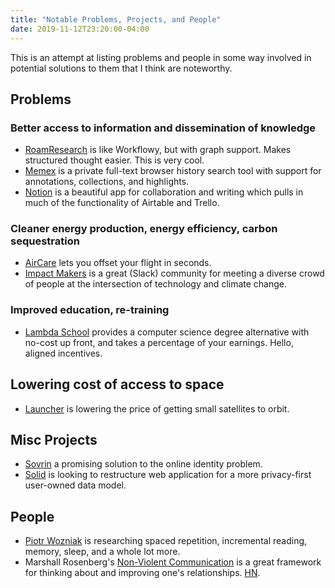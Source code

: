 ```yaml
---
title: "Notable Problems, Projects, and People"
date: 2019-11-12T23:20:00-04:00
---
```


This is an attempt at listing problems and people in some way involved in potential solutions to them that I think are noteworthy. 

## Problems
### Better access to information and dissemination of knowledge
- [RoamResearch](https://roamresearch.com/) is like Workflowy, but with graph support. Makes structured thought easier. This is very cool.
- [Memex](https://worldbrain.io/) is a private full-text browser history search tool with support for annotations, collections, and highlights.
- [Notion](https://www.notion.so/) is a beautiful app for collaboration and writing which pulls in much of the functionality of Airtable and Trello.

### Cleaner energy production, energy efficiency, carbon sequestration 
- [AirCare](https://get.air.care/) lets you offset your flight in seconds.
- [Impact Makers](https://techimpactmakers.com/) is a great (Slack) community for meeting a diverse crowd of people at the intersection of technology and climate change.

### Improved education, re-training
- [Lambda School](https://lambdaschool.com/) provides a computer science degree alternative with no-cost up front, and takes a percentage of your earnings. Hello, aligned incentives.

## Lowering cost of access to space
- [Launcher](https://launcherspace.com/) is lowering the price of getting small satellites to orbit.

## Misc Projects
- [Sovrin](https://roamresearch.com/) a promising solution to the online identity problem. 
- [Solid](https://solid.mit.edu/) is looking to restructure web application for a more privacy-first user-owned data model.

## People
- [Piotr Wozniak](https://supermemo.guru/wiki/Piotr_Wozniak) is researching spaced repetition, incremental reading, memory, sleep, and a whole lot more.
- Marshall Rosenberg's [Non-Violent Communication](https://en.wikipedia.org/wiki/Nonviolent_Communication) is a great framework for thinking about and improving one's relationships. [HN](https://news.ycombinator.com/item?id=21263894).